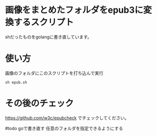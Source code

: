 # 画像をまとめたフォルダをepub3に変換するスクリプト
shだったものをgolangに書き直しています。

# 使い方
画像のフォルダにこのスクリプトを打ち込んで実行
```
sh epub.sh
```

# その後のチェック
https://github.com/w3c/epubcheck
でチェックしてください。

#todo
goで書き直す
任意のフォルダを指定できるようにする
